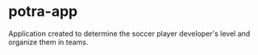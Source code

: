 # potra-app
Application created to determine the soccer player developer's level and organize them in teams.
